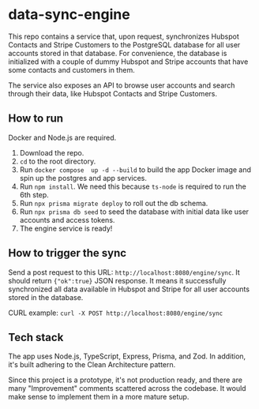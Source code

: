 # data-sync-engine

This repo contains a service that, upon request, synchronizes Hubspot Contacts and Stripe Customers to the PostgreSQL database for all user accounts stored in that database. For convenience, the database is initialized with a couple of dummy Hubspot and Stripe accounts that have some contacts and customers in them.

The service also exposes an API to browse user accounts and search through their data, like Hubspot Contacts and Stripe Customers.

## How to run

Docker and Node.js are required.

1. Download the repo.
2. `cd` to the root directory.
3. Run `docker compose  up -d --build` to build the app Docker image and spin up the postgres and app services.
4. Run `npm install`. We need this because `ts-node` is required to run the 6th step.
5. Run `npx prisma migrate deploy` to roll out the db schema.
6. Run `npx prisma db seed` to seed the database with initial data like user accounts and access tokens.
7. The engine service is ready!

## How to trigger the sync

Send a post request to this URL: `http://localhost:8080/engine/sync`. It should return `{"ok":true}` JSON response. It means it successfully synchronized all data available in Hubspot and Stripe for all user accounts stored in the database.

CURL example: `curl -X POST http://localhost:8080/engine/sync`

## Tech stack

The app uses Node.js, TypeScript, Express, Prisma, and Zod. In addition, it's built adhering to the Clean Architecture pattern.

Since this project is a prototype, it's not production ready, and there are many "Improvement" comments scattered across the codebase. It would make sense to implement them in a more mature setup.
